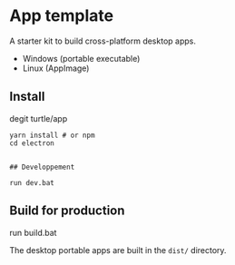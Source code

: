 # App template

A starter kit to build cross-platform desktop apps.

- Windows (portable executable)
- Linux (AppImage)

## Install
degit turtle/app
```
yarn install # or npm
cd electron
```

```

## Developpement

run dev.bat
```


## Build for production

run build.bat

The desktop portable apps are built in the `dist/` directory.
